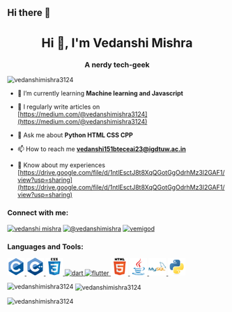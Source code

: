## Hi there 👋

<!--
**Vedanshimishra/Vedanshimishra** is a ✨ _special_ ✨ repository because its `README.md` (this file) appears on your GitHub profile.

Here are some ideas to get you started:

- 🔭 I’m currently working on ...
- 🌱 I’m currently learning ...
- 👯 I’m looking to collaborate on ...
- 🤔 I’m looking for help with ...
- 💬 Ask me about ...
- 📫 How to reach me: ...
- 😄 Pronouns: ...
- ⚡ Fun fact: ...
-->
<h1 align="center">Hi 👋, I'm Vedanshi Mishra</h1>
<h3 align="center">A nerdy tech-geek</h3>

<p align="left"> <img src="https://komarev.com/ghpvc/?username=vedanshimishra3124&label=Profile%20views&color=0e75b6&style=flat" alt="vedanshimishra3124" /> </p>

- 🌱 I’m currently learning **Machine learning and Javascript**

- 📝 I regularly write articles on [https://medium.com/@vedanshimishra3124](https://medium.com/@vedanshimishra3124)

- 💬 Ask me about **Python HTML CSS CPP**

- 📫 How to reach me **vedanshi151bteceai23@igdtuw.ac.in**

- 📄 Know about my experiences [https://drive.google.com/file/d/1ntlEsctJ8t8XqQGotGgOdrhMz3l2GAF1/view?usp=sharing](https://drive.google.com/file/d/1ntlEsctJ8t8XqQGotGgOdrhMz3l2GAF1/view?usp=sharing)

<h3 align="left">Connect with me:</h3>
<p align="left">
<a href="https://linkedin.com/in/vedanshi mishra" target="blank"><img align="center" src="https://raw.githubusercontent.com/rahuldkjain/github-profile-readme-generator/master/src/images/icons/Social/linked-in-alt.svg" alt="vedanshi mishra" height="30" width="40" /></a>
<a href="https://medium.com/@vedanshimishra" target="blank"><img align="center" src="https://raw.githubusercontent.com/rahuldkjain/github-profile-readme-generator/master/src/images/icons/Social/medium.svg" alt="@vedanshimishra" height="30" width="40" /></a>
<a href="https://www.leetcode.com/vemigod" target="blank"><img align="center" src="https://raw.githubusercontent.com/rahuldkjain/github-profile-readme-generator/master/src/images/icons/Social/leet-code.svg" alt="vemigod" height="30" width="40" /></a>
</p>

<h3 align="left">Languages and Tools:</h3>
<p align="left"> <a href="https://www.cprogramming.com/" target="_blank" rel="noreferrer"> <img src="https://raw.githubusercontent.com/devicons/devicon/master/icons/c/c-original.svg" alt="c" width="40" height="40"/> </a> <a href="https://www.w3schools.com/cpp/" target="_blank" rel="noreferrer"> <img src="https://raw.githubusercontent.com/devicons/devicon/master/icons/cplusplus/cplusplus-original.svg" alt="cplusplus" width="40" height="40"/> </a> <a href="https://www.w3schools.com/css/" target="_blank" rel="noreferrer"> <img src="https://raw.githubusercontent.com/devicons/devicon/master/icons/css3/css3-original-wordmark.svg" alt="css3" width="40" height="40"/> </a> <a href="https://dart.dev" target="_blank" rel="noreferrer"> <img src="https://www.vectorlogo.zone/logos/dartlang/dartlang-icon.svg" alt="dart" width="40" height="40"/> </a> <a href="https://flutter.dev" target="_blank" rel="noreferrer"> <img src="https://www.vectorlogo.zone/logos/flutterio/flutterio-icon.svg" alt="flutter" width="40" height="40"/> </a> <a href="https://www.w3.org/html/" target="_blank" rel="noreferrer"> <img src="https://raw.githubusercontent.com/devicons/devicon/master/icons/html5/html5-original-wordmark.svg" alt="html5" width="40" height="40"/> </a> <a href="https://www.java.com" target="_blank" rel="noreferrer"> <img src="https://raw.githubusercontent.com/devicons/devicon/master/icons/java/java-original.svg" alt="java" width="40" height="40"/> </a> <a href="https://www.mysql.com/" target="_blank" rel="noreferrer"> <img src="https://raw.githubusercontent.com/devicons/devicon/master/icons/mysql/mysql-original-wordmark.svg" alt="mysql" width="40" height="40"/> </a> <a href="https://www.python.org" target="_blank" rel="noreferrer"> <img src="https://raw.githubusercontent.com/devicons/devicon/master/icons/python/python-original.svg" alt="python" width="40" height="40"/> </a> </p>

<p><img align="left" src="https://github-readme-stats.vercel.app/api/top-langs?username=vedanshimishra3124&show_icons=true&locale=en&layout=compact" alt="vedanshimishra3124" /></p>

<p>&nbsp;<img align="center" src="https://github-readme-stats.vercel.app/api?username=vedanshimishra3124&show_icons=true&locale=en" alt="vedanshimishra3124" /></p>

<p><img align="center" src="https://github-readme-streak-stats.herokuapp.com/?user=vedanshimishra3124&" alt="vedanshimishra3124" /></p>

